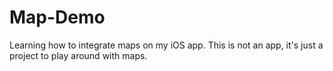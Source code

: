 # Map-Demo
Learning how to integrate maps on my iOS app. This is not an app, it's just a project to play around with maps. 
